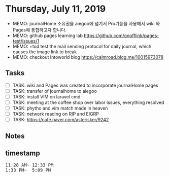 # Thursday, July 11, 2019
- MEMO: journalHome 소유권을 aiegoo에 넘겨서 Pro기능을 사용해서 wiki 와 Pages에 통합하고자 합니다. 
- MEMO: github pages learning lab https://github.com/onofflink/pages-test/issues/1
- MEMO: +tod test the mail sending protocol for daily journal, which causes the image link to break
- MEMO: checkout Intoworld blog https://calmroad.blog.me/10015973078

## Tasks
- [ ] TASK: wiki and Pages was created to incorporate journalHome pages
- [ ] TASK: transfer of journalhome to aiegoo
- [ ] TASK: install VIM on laravel cmd
- [ ] TASK: meeting at the coffee shop over labor issues, everything resolved
- [ ] TASK: phytho and vim match made in heaven
- [ ] TASK: network reading on RIP and EIGRP
- [ ] TASK: https://cafe.naver.com/asterisker/9242

## Notes

## timestamp 
<pre>
11:28 AM~ 12:33 PM
1:33 PM~  5:09 PM
</pre>

